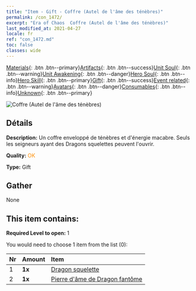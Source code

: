 ```yaml
---
title: "Item - Gift - Coffre (Autel de l'âme des ténèbres)"
permalink: /con_1472/
excerpt: "Era of Chaos  Coffre (Autel de l'âme des ténèbres)"
last_modified_at: 2021-04-27
locale: fr
ref: "con_1472.md"
toc: false
classes: wide
---
```

 [Materials](/ItemsFR/){: .btn .btn--primary}[Artifacts](/ItemsFR/Artifacts/){: .btn .btn--success}[Unit Soul](/ItemsFR/UnitSoul/){: .btn .btn--warning}[Unit Awakening](/ItemsFR/UnitAwakening/){: .btn .btn--danger}[Hero Soul](/ItemsFR/HeroSoul/){: .btn .btn--info}[Hero Skill](/ItemsFR/HeroSkill/){: .btn .btn--primary}[Gift](/ItemsFR/Gift/){: .btn .btn--success}[Event related](/ItemsFR/Events/){: .btn .btn--warning}[Avatars](/ItemsFR/Avatars/){: .btn .btn--danger}[Consumables](/ItemsFR/Consumables/){: .btn .btn--info}[Unknown](/ItemsFR/Unknown/){: .btn .btn--primary}

 ![Coffre (Autel de l'âme des ténèbres)](/images/t/i_907034.png)

## Détails
 **Description:** Un coffre enveloppé de ténèbres et d'énergie macabre. Seuls les seigneurs ayant des Dragons squelettes peuvent l'ouvrir.

 **Quality:** <span style="color: #FF8C00">OK</span>

 **Type:** Gift

## Gather

  None

## This item contains:

 **Required Level to open:** 1

 You would need to choose 1 item from the list (0):

  | Nr | Amount |     Item    |
  |:---|:-------|:------------|
  | 1 |  **1x** | [Dragon squelette](/ItemsFR/unt_214/) |  | 
  | 2 |  **1x** | [Pierre d'âme de Dragon fantôme](/ItemsFR/unt_303/) |  | 
